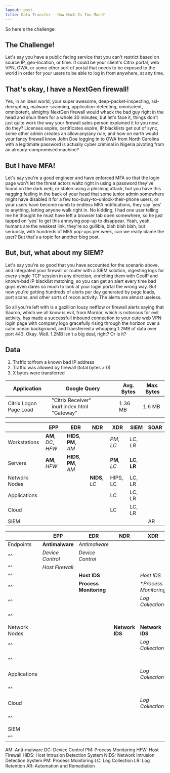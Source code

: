 ```yaml
---
layout: post
title: Data Transfer - How Much Is Too Much?
---
```


So here's the challenge:

## The Challenge!
Let's say you have a public facing service that you can't restrict based on source IP, geo-location, or time. It could be your client's Citrix portal, web VPN, OWA, or some other sort of portal that needs to be exposed to the world in order for your users to be able to log in from anywhere, at any time.

## That's okay, I have a NextGen firewall!
Yes, in an ideal world, your super awesome, deep-packet-inspecting, ssl-decrypting, malware-scanning, application-detecting, omniscient, omnipotent, almighty NextGen firewall would whack the bad guy right in the head and shun them for a whole 30 minutes, but let's face it, things don't just quite work the way your firewall sales person explained it to you now, do they? Licenses expire, certificates expire, IP blacklists get out of sync, some other admin creates an allow:any/any rule, and how on earth would your fancy firewall know John Doe logging in to OWA from North Carolina with a legitimate password is actually cyber criminal in Nigeria pivoting from an already-compromised machine?  

## But I have MFA!
Let's say you're a good engineer and have enforced MFA so that the login page won't let the threat actors waltz right in using a password they've found on the dark web, or stolen using a phishing attack, but you have this nagging feeling in the back of your head that some junior admin somewhere might have disabled it for a few too-busy-to-unlock-their-phone users, or your users have become numb to endless MFA notifications, they say 'yes' to anything, letting anyone walk right in. No kidding, I had one user telling me he thought he must have left a browser tab open somewhere, so he just tapped on 'yes' to get this annoying pop-up to disappear. Yeah, yeah, humans are the weakest link, they're so gullible, blah blah blah, but seriuosly, with hundreds of MFA pop-ups per week, can we really blame the user? But that's a topic for another blog post.

## But, but, what about my SIEM?
Let's say you're so good that you have accounted for the scenario above, and integrated your firewall or router with a SIEM solution, ingesting logs for every single TCP session in any direction, enriching them with GeoIP and known-bad IP blacklist matching, so you can get an alert every time bad guys even dares so much to look at your login portal the wrong way. But now you're getting hundreds of alerts per day generated by page loads, port scans, and other sorts of recon activity. The alerts are almost useless.

So all you're left with is a gazillion lousy netflow or firewall alerts saying that Sauron, which we all know is evil, from Mordor, which is notorious for evil activity, has made a successfull inbound connection to your cute web VPN login page with company logo gracefully rising through the horizon over a calm ocean background, and transferred a whopping 1.2MB of data over port 443. Okay. Well. 1.2MB isn't a big deal, right? Or is it? 

## Data

1. Traffic to/from a known bad IP address
2. Traffic was allowed by firewall (total bytes > 0)
3. X bytes were transferred



| Application      | Google Query | Avg. Bytes | Max. Bytes | 
| ----------- | ----------- | ------------- | -------- |
| Citrix Logon Page Load      | "Citrix Receiver" inurl:index.html "Gateway" |  1.36 MB | 1.6 MB |





|               | EPP                 | EDR                    | NDR            | XDR          | SIEM             | SOAR |
| ---           | ---                 | ---                    | ---            | ---          | ---              | ---  |
| Workstations  | **AM**, *DC*, *HFW* | **HIDS**, **PM**, *AM* |                | *PM*, *LC*   | *LC*, *LR*       |      |
| Servers       | **AM**, *HFW*       | **HIDS**, **PM**, *AM* |                | **PM**, *LC* | **LC**, **LR**   |      |
| Network Nodes |                     |                        | **NIDS**, *LC* |  HIPS, LC     | LC, LR   |      |
| Applications  |             |          |          |  LC         | LC, LR   |      |
| Cloud         |             |          |          |  LC         | LC, LR   |      |
| SIEM          |             |          |          |             |          | AR   |




|               | EPP                 | EDR                    | NDR             | XDR                   | SIEM                 | SOAR |
| ---           | ---                 | ---                    | ---             | ---                   | ---                  | ---  |
| Endpoints     | **Antimalware**     | *Antimalware*          |                 |                       |                      |      |
| ^^            | *Device Control*    | *Device Control*       |                 |                       |                      |      |
| ^^            | *Host Firewall*     |                        |                 |                       |                      |      | 
| ^^            |                     | **Host IDS**           |                 | *Host IDS*            | *Host IDS*           |      |
| ^^            |                     | **Process Monitoring** |                 | **Process Monitoring* | *Process Monitoring* |      |
| ^^            |                     |                        |                 | *Log Collection*      | **Log Collection**   |      |
| ^^            |                     |                        |                 |                       | **Log Retention**    |      |
| Network Nodes |                     |                        | **Network IDS** | **Network IDS**       | *Network IDS*        |      |
| ^^            |                     |                        |                 | *Log Collection*      | **Log Collection**   |      |
| ^^            |                     |                        |                 |                       | **Log Retention**    |      |
| Applications  |                     |                        |                 | *Log Collection*      | **Log Collection**   |      |
| ^^            |                     |                        |                 |                       | **Log Retention**    |      |
| Cloud         |                     |                        |                 | *Log Collection*      | **Log Collection**   |      |
| ^^            |                     |                        |                 |                       | **Log Retention**    |      |
| SIEM          |                     |                        |                 |                       |                      | **Automation**     |
| ^^            |                     |                        |                 |                       |                      |  **Orchestration** |




AM: Anti-malware
DC: Device Control
PM: Process Monitoring
HFW: Host Firewall
HIDS: Host Intrusion Detection System
NIDS: Network Intrusion Detection System
PM: Process Monitoring
LC: Log Collection
LR: Log Retention
AR: Automation and Remediation
